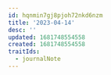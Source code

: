 ```yaml
---
id: hqnmin7gj8pjoh72nkd6nzm
title: '2023-04-14'
desc: ''
updated: 1681748554558
created: 1681748554558
traitIds:
  - journalNote
---
```

